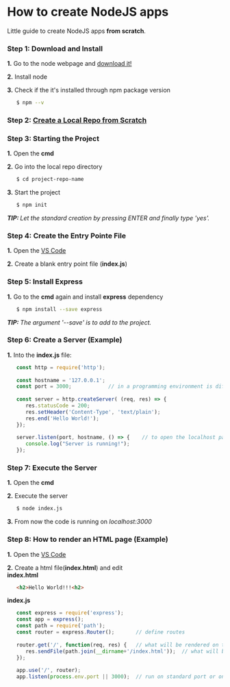 # How to create NodeJS apps
Little guide to create NodeJS apps <b>from scratch</b>.

### Step 1: Download and Install
<b>1.</b> Go to the node webpage and [download it!](https://nodejs.org/en/download/) </br>

<b>2.</b> Install node </br>

<b>3.</b> Check if the it's installed through npm package version </br>
```sh
   $ npm --v
```

### Step 2: [Create a Local Repo from Scratch](https://github.com/sharkb8i/how-to-create-repos/)

### Step 3: Starting the Project
<b>1.</b> Open the <b>cmd</b> </br>

<b>2.</b> Go into the local repo directory </br>
```sh
   $ cd project-repo-name
```

<b>3.</b> Start the project </br>
```sh
   $ npm init
```
<i><b>TIP: </b>Let the standard creation by pressing ENTER and finally type 'yes'.</i>

### Step 4: Create the Entry Pointe File
<b>1.</b> Open the [VS Code](https://code.visualstudio.com/download) </br>

<b>2.</b> Create a blank entry point file (<b>index.js</b>) </br>

### Step 5: Install Express
<b>1.</b> Go to the <b>cmd</b> again and install <b>express</b> dependency </br>
```sh
   $ npm install --save express
```
<i><b>TIP: </b>The argument '--save' is to add to the project.</i>

### Step 6: Create a Server (Example)
<b>1.</b> Into the <b>index.js</b> file: </br>
```js
   const http = require('http');
   
   const hostname = '127.0.0.1';
   const port = 3000;            // in a programming environment is different
   
   const server = http.createServer( (req, res) => { 
      res.statusCode = 200;
      res.setHeader('Content-Type', 'text/plain');
      res.end('Hello World!');
   });
   
   server.listen(port, hostname, () => {    // to open the localhost page
      console.log("Server is running!");
   });
```

### Step 7: Execute the Server
<b>1.</b> Open the <b>cmd</b> </br>

<b>2.</b> Execute the server </br>
```sh
   $ node index.js
```

<b>3.</b> From now the code is running on <i>localhost:3000</i> </br>

### Step 8: How to render an HTML page (Example)
<b>1.</b> Open the [VS Code](https://code.visualstudio.com/download) </br>

<b>2.</b> Create a html file(<b>index.html</b>) and edit </br>
<b>index.html</b> </br>
```html
   <h2>Hello World!!!<h2>
```
<b>index.js</b> </br>
```js
   const express = require('express');
   const app = express();
   const path = require('path');
   const router = express.Router();       // define routes
   
   router.get('/', function(req, res) {   // what will be rendered on this '/' route
      res.sendFile(path.join(__dirname+'/index.html'));  // what will be executed
   });
   
   app.use('/', router);
   app.listen(process.env.port || 3000);  // run on standard port or on 3000
```
